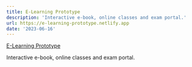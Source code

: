```yaml
---
title: E-Learning Prototype
description: 'Interactive e-book, online classes and exam portal.'
url: https://e-learning-prototype.netlify.app
date: '2023-06-16'
---
```


[E-Learning Prototype](https://e-learning-prototype.netlify.app)

Interactive e-book, online classes and exam portal.
